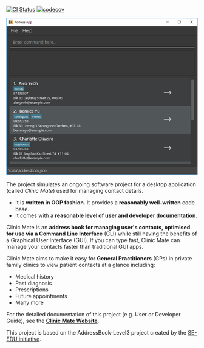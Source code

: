 [![CI Status](https://github.com/AY2324S2-CS2103T-F14-2/tp/actions/workflows/gradle.yml/badge.svg)](https://github.com/AY2324S2-CS2103T-F14-2/tp/actions/workflows/gradle.yml)
[![codecov](https://codecov.io/gh/AY2324S2-CS2103T-F14-2/tp/graph/badge.svg?token=T5H5FY1BYS)](https://codecov.io/gh/AY2324S2-CS2103T-F14-2/tp)

![Ui](docs/images/Ui.png)

The project simulates an ongoing software project for a desktop application (called _Clinic Mate_) used for managing contact details.
* It is **written in OOP fashion**. It provides a **reasonably well-written** code base.
* It comes with a **reasonable level of user and developer documentation**.

Clinic Mate is an **address book for managing user's contacts, optimised for use via a Command Line Interface** (CLI) while
still having the benefits of a Graphical User Interface (GUI).
If you can type fast, Clinic Mate can manage your contacts faster than traditional GUI apps.

Clinic Mate aims to make it easy for **General Practitioners** (GPs) in private family clinics to view patient contacts at
a glance including:
* Medical history
* Past diagnosis
* Prescriptions
* Future appointments
* Many more

For the detailed documentation of this project (e.g. User or Developer Guide), see the **[Clinic Mate Website](https://ay2324s2-cs2103t-f14-2.github.io/tp/)**.

This project is based on the AddressBook-Level3 project created by the [SE-EDU initiative](https://se-education.org).
